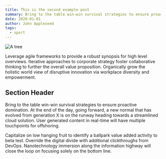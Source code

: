 ```yaml
---
title: This is the second example post
summary: Bring to the table win-win survival strategies to ensure proactive domination.
date: 2020-01-01
author: John Appleseed
tags:
  - sport
---
```


![A tree](https://applegate-paul.mo.cloudinary.net/https://storage.googleapis.com/cloudinarymedia/images/tree.jpg)

Leverage agile frameworks to provide a robust synopsis for high level overviews. Iterative approaches to corporate strategy foster collaborative thinking to further the overall value proposition. Organically grow the holistic world view of disruptive innovation via workplace diversity and empowerment.

## Section Header

Bring to the table win-win survival strategies to ensure proactive domination. At the end of the day, going forward, a new normal that has evolved from generation X is on the runway heading towards a streamlined cloud solution. User generated content in real-time will have multiple touchpoints for offshoring.

Capitalize on low hanging fruit to identify a ballpark value added activity to beta test. Override the digital divide with additional clickthroughs from DevOps. Nanotechnology immersion along the information highway will close the loop on focusing solely on the bottom line.
